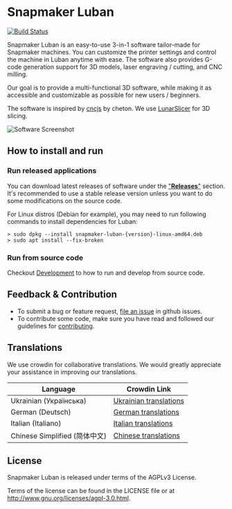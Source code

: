 Snapmaker Luban
===============

[![Build Status](https://github.com/Snapmaker/Luban/workflows/Build%20on%20Release%20created/badge.svg)](https://github.com/Snapmaker/Luban/actions)

Snapmaker Luban is an easy-to-use 3-in-1 software tailor-made for Snapmaker machines.
You can customize the printer settings and control the machine in Luban anytime with ease.
The software also provides G-code generation support for 3D models, laser engraving / cutting, and CNC milling.

Our goal is to provide a multi-functional 3D software, while making it as accessible and customizable as possible for new users / beginners.

The software is inspired by [cncjs](https://github.com/cncjs/cncjs) by cheton.
We use [LunarSlicer](https://github.com/Snapmaker/LunarSlicer) for 3D slicing.

![Software Screenshot](https://user-images.githubusercontent.com/3749551/219274513-0f0d1e56-2e0a-4c9b-ad8b-7b5801a00cde.jpg)


## How to install and run

### Run released applications

You can download latest releases of software under the ["**Releases**"](https://github.com/Snapmaker/Luban/releases) section.
It's recommended to use a stable release version unless you want to do some modifications on the source code.

For Linux distros (Debian for example), you may need to run following commands to install dependencies for Luban:

```Bashhist
> sudo dpkg --install snapmaker-luban-{version}-linux-amd64.deb
> sudo apt install --fix-broken
```

### Run from source code

Checkout [Development](./docs/Development.md) to how to run and develop from source code.

## Feedback & Contribution

- To submit a bug or feature request, [file an issue](https://github.com/Snapmaker/Luban/issues/new) in github issues.
- To contribute some code, make sure you have read and followed our guidelines for [contributing](https://github.com/Snapmaker/Luban/blob/master/CONTRIBUTING.md).

## Translations

We use crowdin for collaborative translations. We would greatly appreciate your assistance in improving our translations.

| Language | Crowdin Link |
| ---------| -------------|
| Ukrainian (Українська) | [Ukrainian translations](https://crowdin.com/project/luban/uk) |
| German (Deutsch) | [German translations](https://crowdin.com/project/luban/de) |
| Italian (Italiano) | [Italian translations](https://crowdin.com/project/luban/it) |
| Chinese Simplified (简体中文) | [Chinese translations](https://crowdin.com/project/luban/zh-CN) |


## License
Snapmaker Luban is released under terms of the AGPLv3 License.

Terms of the license can be found in the LICENSE file or at http://www.gnu.org/licenses/agpl-3.0.html.
